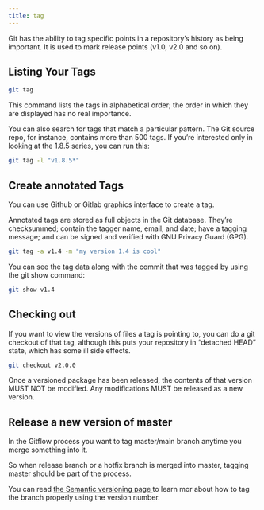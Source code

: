 ```yaml
---
title: tag
---
```


Git has the ability to tag specific points in a repository’s history as being important.
It is used to mark release points (v1.0, v2.0 and so on).

## Listing Your Tags

```bash
git tag
```

This command lists the tags in alphabetical order; the order in which they are displayed has no real importance.

You can also search for tags that match a particular pattern. The Git source repo, for instance, contains more than 500 tags. If you’re interested only in looking at the 1.8.5 series, you can run this:

```bash
git tag -l "v1.8.5*"
```

## Create annotated Tags

You can use Github or Gitlab graphics interface to create a tag.

Annotated tags are stored as full objects in the Git database. They’re checksummed; contain the tagger name, email, and date; have a tagging message; and can be signed and verified with GNU Privacy Guard (GPG).


```bash
git tag -a v1.4 -m "my version 1.4 is cool"
```

You can see the tag data along with the commit that was tagged by using the git show command:

```bash
git show v1.4
```

## Checking out

If you want to view the versions of files a tag is pointing to, you can do a git checkout of that tag, although this puts your repository in “detached HEAD” state, which has some ill side effects.

```bash
git checkout v2.0.0
```

Once a versioned package has been released, the contents of that version MUST NOT be modified. Any modifications MUST be released as a new version.

## Release a new version of master

In the Gitflow process you want to tag master/main branch anytime you merge something into it.

So when release branch or a hotfix branch is merged into master, tagging master should be part of the process.

You can read [the Semantic versioning page ](../semantic-versioning) to learn mor about how to tag the branch properly using the version number.

